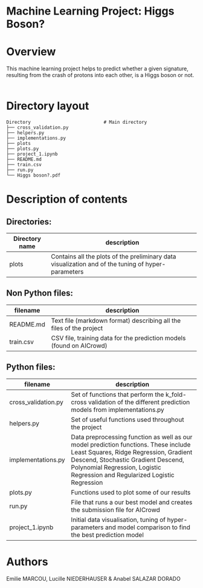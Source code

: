 Machine Learning Project: Higgs Boson?
==========

Overview
========
This machine learning project helps to predict whether a given signature, resulting from the crash 
of protons into each other, is a Higgs boson or not. <br/>
<br/>


Directory layout
================

    Directory                           # Main directory
    ├── cross_validation.py
    ├── helpers.py
    ├── implementations.py
    ├── plots
    ├── plots.py
    ├── project_1.ipynb
    ├── README.md
    ├── train.csv
    ├── run.py
    └── Higgs boson?.pdf



Description of contents
==============

Directories:
---------
Directory name                  | description
--------------------------------|------------------------------------------
plots           			  |Contains all the plots of the preliminary data visualization and of the tuning of hyper-parameters


Non Python files:
-----------

filename                        | description
--------------------------------|------------------------------------------
README.md                       | Text file (markdown format) describing all the files of the project
train.csv                       | CSV file, training data for the prediction models (found on AICrowd)

Python files:
---------

filename                        | description
--------------------------------|------------------------------------------
cross_validation.py             |Set of functions that perform the k_fold-cross validation of the different prediction models from implementations.py
helpers.py                   	  |Set of useful functions used throughout the project
implementations.py              |Data preprocessing function as well as our model prediction functions. These include Least Squares, Ridge Regression, Gradient Descend, Stochastic Gradient Descend, Polynomial Regression, Logistic Regression and Regularized Logistic Regression
plots.py                        |Functions used to plot some of our results
run.py                          |File that runs a our best model and creates the submission file for AICrowd
project_1.ipynb	              |Initial data visualisation, tuning of hyper-parameters and model comparison to find the best prediction model

Authors
=======
Emilie MARCOU, Lucille NIEDERHAUSER & Anabel SALAZAR DORADO
